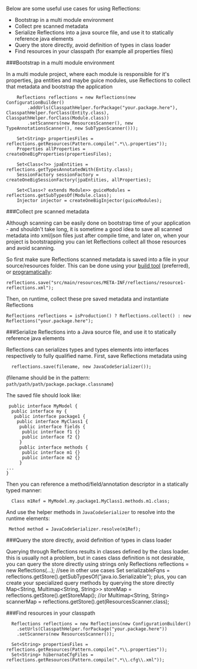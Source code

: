 Below are some useful use cases for using Reflections: 

* Bootstrap in a multi module environment 
* Collect pre scanned metadata 
* Serialize Reflections into a java source file, and use it to statically reference java elements 
* Query the store directly, avoid definition of types in class loader 
* Find resources in your classpath (for example all properties files) 

###Bootstrap in a multi module environment

In a multi module project, where each module is responsible for it's properties, jpa entities and maybe guice modules, use Reflections to collect that metadata and bootstrap the application 
``` 
    Reflections reflections = new Reflections(new ConfigurationBuilder() 
        .addUrls(ClasspathHelper.forPackage("your.package.here"), ClasspathHelper.forClass(Entity.class), ClasspathHelper.forClass(Module.class)) 
        .setScanners(new ResourcesScanner(), new TypeAnnotationsScanner(), new SubTypesScanner()));

    Set<String> propertiesFiles = reflections.getResources(Pattern.compile(".*\\.properties"));
    Properties allProperties = createOneBigProperties(propertiesFiles);

    Set<Class<?>> jpaEntities = reflections.getTypesAnnotatedWith(Entity.class);
    SessionFactory sessionFactory = createOneBigSessionFactory(jpaEntities, allProperties);

    Set<Class<? extends Module>> guiceModules = reflections.getSubTypesOf(Module.class);
    Injector injector = createOneBigInjector(guiceModules);
```

###Collect pre scanned metadata

Although scanning can be easily done on bootstrap time of your application - and shouldn't take long, 
it is sometime a good idea to save all scanned metadata into xml/json files just after compile time, 
and later on, when your project is bootstrapping you can let Reflections collect all those resources and avoid scanning.

So first make sure Reflections scanned metadata is saved into a file in your source/resources folder. 
This can be done using your [build tool](https://github.com/ronmamo/reflections-maven#reflections-maven-plugin) (preferred), 
or [programatically](http://ronmamo.github.io/reflections/org/reflections/Reflections.html#save(java.lang.String)):
```
reflections.save("src/main/resources/META-INF/reflections/resource1-reflections.xml");
```

Then, on runtime, collect these pre saved metadata and instantiate Reflections 
```
Reflections reflections = isProduction() ? Reflections.collect() : new Reflections("your.package.here");
```

###Serialize Reflections into a Java source file, and use it to statically reference java elements

Reflections can serializes types and types elements into interfaces respectively to fully qualified name.
First, save Reflections metadata using 
```
  reflections.save(filename, new JavaCodeSerializer());
```
(filename should be in the pattern: `path/path/path/package.package.classname`)

The saved file should look like:
```
 public interface MyModel {
  public interface my {
   public interface package1 {
    public interface MyClass1 {
     public interface fields {
      public interface f1 {}
      public interface f2 {}
     }
     public interface methods {
      public interface m1 {}
      public interface m2 {}
     }
...
}
```

Then you can reference a method/field/annotation descriptor in a statically typed manner:
```
  Class m1Ref = MyModel.my.package1.MyClass1.methods.m1.class;
```
And use the helper methods in `JavaCodeSerializer` to resolve into the runtime elements:
```
 Method method = JavaCodeSerializer.resolve(m1Ref);
```

###Query the store directly, avoid definition of types in class loader

Querying through Reflections results in classes defined by the class loader. this is usually not a problem, but in cases class definition is not desirable, you can query the store directly using strings only Reflections reflections = new Reflections(...); //see in other use cases Set<String> serializableFqns = reflections.getStore().getSubTypesOf("java.io.Serializable"); plus, you can create your specialized query methods by querying the store directly Map<String, Multimap<String, String>> storeMap = reflections.getStore().getStoreMap(); //or Multimap<String, String> scannerMap = reflections.getStore().get(ResourcesScanner.class);

###Find resources in your classpath

``` 
  Reflections reflections = new Reflections(new ConfigurationBuilder() 
    .setUrls(ClasspathHelper.forPackage("your.package.here")) 
    .setScanners(new ResourcesScanner());

  Set<String> propertiesFiles = reflections.getResources(Pattern.compile(".*\\.properties"));
  Set<String> hibernateCfgFiles = reflections.getResources(Pattern.compile(".*\\.cfg\\.xml"));
```
